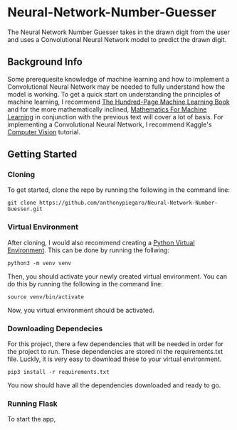 # Neural-Network-Number-Guesser
The Neural Network Number Guesser takes in the drawn digit from the user and uses a Convolutional Neural Network model to predict the drawn digit.

## Background Info
Some prerequesite knowledge of machine learning and how to implement a Convolutional Neural Network may be needed to fully understand how the model is working. To get a quick start on understanding the principles of machine learning, I recommend [The Hundred-Page Machine Learning Book](http://ema.cri-info.cm/wp-content/uploads/2019/07/2019BurkovTheHundred-pageMachineLearning.pdf) and for the more mathematically inclined, [Mathematics For Machine Learning](https://mml-book.github.io/book/mml-book.pdf) in conjunction with the previous text will cover a lot of basis.
For implementing a Convolutional Neural Network, I recommend Kaggle's [Computer Vision](https://www.kaggle.com/learn/computer-vision) tutorial.

## Getting Started
### Cloning
To get started, clone the repo by running the following in the command line:
```
git clone https://github.com/anthonypiegaro/Neural-Network-Number-Guesser.git
```
### Virtual Environment
After cloning, I would also recommend creating a [Python Virtual Environment](https://docs.python.org/3/library/venv.html). This can be done by running the follwing:
```
python3 -m venv venv
```
Then, you should activate your newly created virtual environment. You can do this by running the following in the command line:
```
source venv/bin/activate
```
Now, you virtual environment should be activated.
### Downloading Dependecies
For this project, there a few dependencies that will be needed in order for the project to run. These dependencies are stored ni the requirements.txt file. Luckly, it is very easy to download these to your virtual environment.
```
pip3 install -r requirements.txt
```
You now should have all the dependencies downloaded and ready to go.
### Running Flask
To start the app, 
